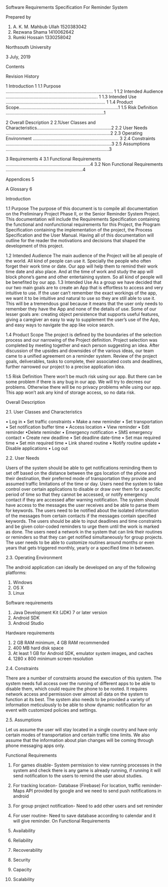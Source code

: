 Software Requirements Specification
For
Reminder System

Prepared by

1.	A. K. M. Mahbub Ullah       1520383042
2.	Rezwana Shama      1410062642
3.	Rumki Hossain      1330258042






Northsouth University

3 July, 2019











Contents

Revision History 

1 Introduction                                                                                                                           1
1.1 Purpose …………………………………………………………………………. 1
1.2 Intended Audience …………………………………………………………...…. 1
1.3 Intended Use ……………………………………………………………………. 1
1.4 Product Scope…………………………………………………………………….1
1.5 Risk Definition …………………………………………………………….……..1

2 Overall Description                                                                                                                2
2.1User Classes and Characteristics…………………………………………………..2
2.2 User Needs ………………………………………………………………………..2
2.3 Operating Environment ………………………………………….………………. 3
2.4 Constraints ………………………………………………………….……………..3
2.5 Assumptions …………………………………………………….………………...3

3 Requirements                                                                                                                           4
3.1 Functional Requirements …………………………………….……………………4
3.2 Non Functional Requirements ……………………………………………….……4

Appendices                                                                                                                                 5

A Glossary                                                                                                                                  6








 
Introduction

1.1	  Purpose
The purpose of this document is to compile all documentation on the Preliminary Project Phase II, or the Senior Reminder System Project. This documentation will include the Requirements Specification containing the functional and nonfunctional requirements for this Project, the Program Specification containing the implementation of the project, the Process Specification and the User Manual. Having all of this documentation will outline for the reader the motivations and decisions that shaped the development of this project.

1.2	  Intended Audience
The main audience of the Project will be all people of the world. All kind of people can use it. Specially the people who often forget their work time or date. Our app will help them to remind their work time date and also place. And at the time of work and study the app will block phone’s game and other entertaining system. So all kind of people will be benefited by our app.
1.3	 Intended Use
As a group we have decided that our two main goals are to create an App that is effortless to access and very intuitive to use. If the user can’t remember the exact workings of the app, we want it to be intuitive and natural to use so they are still able to use it. This will be a tremendous goal because it means that the user only needs to remember they have the App and none of the details of use. Some of our lesser goals are: creating object persistence that supports useful features, giving a caregiver an easy to way to supplement the user’s use of the App, and easy ways to navigate the app like voice search.

1.4	  Product Scope
The project is defined by the boundaries of the selection process and our narrowing of the
Project definition. Project selection was completed by meeting together and each person suggesting an idea. After discussion of the upsides and downsides of the various ideas, our team came to a unified agreement on a reminder system. Review of the project goals, deliverables, tasks to complete, their associated costs and deadlines, further narrowed our project to a precise application idea.

1.5	Risk Definition
There won’t be much risk using our app. But there can be some problem if there is any bug in our app. We will try to decrees our problems. Otherwise there will be no privacy problems while using our app. This app won’t ask any kind of storage access, so no data risk.

Overall Description

 2.1. User Classes and Characteristics

• Log in
• Set traffic constraints
• Make a new reminder
• Set transportation
• Set notification buffer time
• Access location
• View reminder
• Edit reminder
•Delete reminder
• Emergency notification
• SMS emergency contact
• Create new deadline
• Set deadline date-time
• Set max required time
• Set min required time
• Link shared routine
• Notify routine update
• Disable applications
• Log out

2.2. User Needs

Users of the system should be able to get notifications reminding them to set off based on the distance between the gps location of the phone and their destination, their preferred mode of transportation they provide and assumed traffic limitations of the time or day. Users need the system to take control over certain applications to disable or draw over them for a specific period of time so that they cannot be accessed, or notify emergency contact if they are accessed after warning notification. The system should have access to the messages the user receives and be able to parse them for keywords. The users need to be notified about the isolated information of the messages from certain contacts if the messages contain specified keywords. The users should be able to input deadlines and time constraints and be given color-coded reminders to urge them until the work is marked as done. The users need a network in the system that can link their routines or reminders so that they can get notified simultaneously for group projects. The user needs to be able to customize routines around months or even years that gets triggered monthly, yearly or a specified time in between.





2.3. Operating Environment

The android application can ideally be developed on any of the following platforms: 

1. Windows 
2. OS X 
3. Linux 

Software requirements 

1. Java Development Kit (JDK) 7 or later version 
2. Android SDK 
3. Android Studio 

Hardware requirements

1. 2 GB RAM minimum, 4 GB RAM recommended 
2. 400 MB hard disk space 
3. At least 1 GB for Android SDK, emulator system images, and caches 
4. 1280 x 800 minimum screen resolution

2.4. Constraints

There are a number of constraints around the execution of this system. The system needs full access over the running of different apps to be able to disable them, which could require the phone to be rooted. It requires network access and permission over almost all data on the system to function at its best. The system also needs to be provided a variety of information meticulously to be able to show dynamic notification for an event with customized policies and settings. 

2.5. Assumptions

Let us assume the user will stay located in a single country and have only certain modes of transportation and certain traffic time limits. We also assume that the information about plan changes will be coming through phone messaging apps only.





Functional Requirements

1.	For games disable- System permission to view running processes in the system and check there is any game is already running, if running it will send notification to the users to remind the user about studies.
2.	For tracking location- Database (Firebase)
For location, traffic reminder- Maps API provided by google and we need to send push notifications in android
3.	For group project notification- Need to add other users and set reminder
4.	For user routine- Need to save database according to calendar and it will give reminder. On Functional Requirements 



1. Availability 
2.  Reliability 
3. Recoverability 
4. Security 
5. Capacity
6. Scalability

